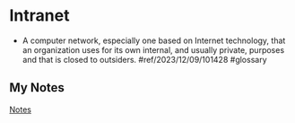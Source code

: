 # Intranet
- A computer network, especially one based on Internet technology, that an organization uses for its own internal, and usually private, purposes and that is closed to outsiders. #ref/2023/12/09/101428 #glossary 
## My Notes
[Notes](mynotes/intranet-notes.md)
